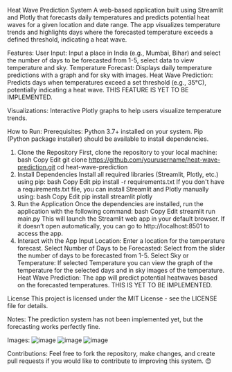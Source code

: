 Heat Wave Prediction System
A web-based application built using Streamlit and Plotly that forecasts daily temperatures and predicts potential heat waves for a given location and date range. The app visualizes temperature trends and highlights days where the forecasted temperature exceeds a defined threshold, indicating a heat wave.

Features:
User Input: Input a place in India (e.g., Mumbai, Bihar) and select the number of days to be forecasted from 1-5, select data to view temperature and sky.
Temperature Forecast: Displays daily temperature predictions with a graph and for sky with images.
Heat Wave Prediction: Predicts days when temperatures exceed a set threshold (e.g., 35°C), potentially indicating a heat wave. THIS FEATURE IS YET TO BE IMPLEMENTED.

Visualizations: Interactive Plotly graphs to help users visualize temperature trends.

How to Run:
Prerequisites:
Python 3.7+ installed on your system.
Pip (Python package installer) should be available to install dependencies.

1. Clone the Repository
First, clone the repository to your local machine:
bash
Copy
Edit
git clone https://github.com/yourusername/heat-wave-prediction.git
cd heat-wave-prediction
2. Install Dependencies
Install all required libraries (Streamlit, Plotly, etc.) using pip:
bash
Copy
Edit
pip install -r requirements.txt
If you don't have a requirements.txt file, you can install Streamlit and Plotly manually using:
bash
Copy
Edit
pip install streamlit plotly
3. Run the Application
Once the dependencies are installed, run the application with the following command:
bash
Copy
Edit
streamlit run main.py
This will launch the Streamlit web app in your default browser. If it doesn’t open automatically, you can go to http://localhost:8501 to access the app.
4. Interact with the App
Input Location: Enter a location for the temperature forecast.
Select Number of Days to be Forecasted: Select from the slider the number of days to be forecasted from 1-5.
Select Sky or Temperature: If selected Temperature you can view the graph of the temperature for the selected days and in sky images of the temperature.
Heat Wave Prediction: The app will predict potential heatwaves based on the forecasted temperatures. THIS IS YET TO BE IMPLEMENTED.

License
This project is licensed under the MIT License - see the LICENSE file for details.

Notes:
The prediction system has not been implemented yet, but the forecasting works perfectly fine.

Images:
![image](https://github.com/user-attachments/assets/808d1042-a1d0-4fb2-a2bd-a9a981d6dadd)
![image](https://github.com/user-attachments/assets/11fb1ac4-11af-4bad-a810-c4c8b53ae035)
![image](https://github.com/user-attachments/assets/d622ca9a-5713-403a-b1f9-890bac6c6319)


Contributions:
Feel free to fork the repository, make changes, and create pull requests if you would like to contribute to improving this system. 😊
